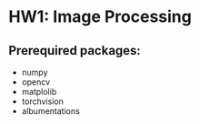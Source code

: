 # HW1: Image Processing
## Prerequired packages:
- numpy
- opencv
- matplolib
- torchvision
- albumentations